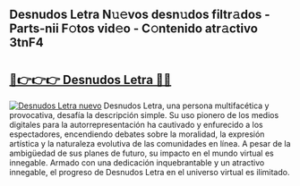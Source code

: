 ## Desnudos Letra N𝚞𝚎vos desn𝚞dos filtr𝚊dos - Parts-nii F𝚘tos vid𝚎o - C𝚘ntenido atr𝚊ctivo 3tnF4

# <h2><a href="http://mb7nan.tromn.icu/?c=Desnudos+Letra">🔗👉👉👉 Desnudos Letra 🔗🔗</a></h2>

[![Desnudos Letra nuevo](https://i.imgur.com/pEAQMta.gif)](http://mb7nan.tromn.icu/?c=Desnudos+Letra)
Desnudos Letra, una persona multifacética y provocativa, desafía la descripción simple. Su uso pionero de los medios digitales para la autorrepresentación ha cautivado y enfurecido a los espectadores, encendiendo debates sobre la moralidad, la expresión artística y la naturaleza evolutiva de las comunidades en línea. A pesar de la ambigüedad de sus planes de futuro, su impacto en el mundo virtual es innegable. Armado con una dedicación inquebrantable y un atractivo innegable, el progreso de Desnudos Letra en el universo virtual es ilimitado.
